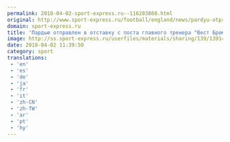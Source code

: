 ```yaml
---
permalink: 2018-04-02-sport-express.ru--116203860.html
original: http://www.sport-express.ru/football/england/news/pardyu-otpravlen-v-otstavku-s-posta-glavnogo-trenera-vest-bromvicha-1391436/
domain: sport-express.ru
title: 'Пардью отправлен в отставку с поста главного тренера "Вест Бромвича"'
image: http://ss.sport-express.ru/userfiles/materials/sharing/139/1391436.jpg
date: 2018-04-02 11:39:50
category: sport
translations: 
 - 'en'
 - 'es'
 - 'de'
 - 'ja'
 - 'fr'
 - 'it'
 - 'zh-CN'
 - 'zh-TW'
 - 'ar'
 - 'pt'
 - 'hy'
---
```


